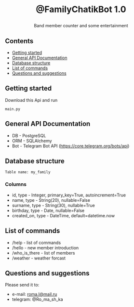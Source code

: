 # <p align="center">@FamilyChatikBot <a>1.0</a>

<p align="center">Band member counter and some entertainment</p>

## Contents

  * [Getting started](#getting-started)
  * [General API Documentation](#general-api-documentation)
  * [Database structure](#database-structure)
  * [List of commands](#list-of-commands)
  * [Questions and suggestions](#questions-and-suggestions)

## Getting started
Download this Api and run
```
main.py
```

## General API Documentation
* DB - PostgreSQL
* ORM - SQLAlchemy
* Bot - Telegram Bot API (https://core.telegram.org/bots/api)

## Database structure
```
Table name: my_family
```
### Columns
* id, type - Integer, primary_key=True, autoincrement=True
* name, type - String(20), nullable=False
* surname, type - String(30), nullable=True
* birthday, type - Date, nullable=False
* created_on, type - DateTime, default=datetime.now

## List of commands
* /help - list of commands
* /hello - new member introduction
* /who_is_there - list of members
* /weather - weather forcast

## Questions and suggestions
Please send it to:
* e-mail: roma.l@mail.ru
* telegram: @Ro_ma_sh_ka

